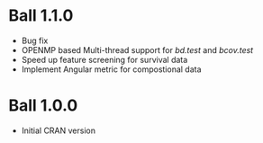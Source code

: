 # Ball 1.1.0
* Bug fix
* OPENMP based Multi-thread support for *bd.test* and *bcov.test*
* Speed up feature screening for survival data
* Implement Angular metric for compostional data 

# Ball 1.0.0

* Initial CRAN version



